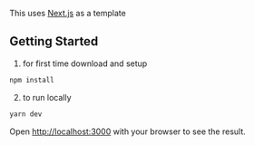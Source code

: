 This uses [Next.js](https://nextjs.org/) as a template

## Getting Started

1. for first time download and setup

```bash
npm install
```

2. to run locally

```bash
yarn dev
```

Open [http://localhost:3000](http://localhost:3000) with your browser to see the result.
